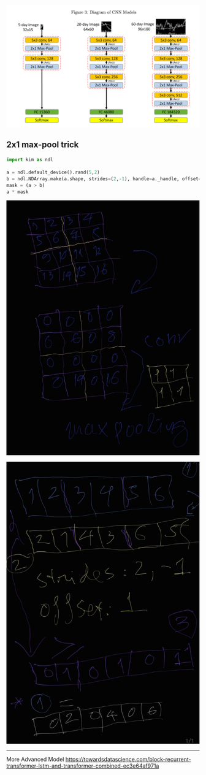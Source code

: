 ![](docs/files/project.png)

## 2x1 max-pool trick

```py
import kim as ndl

a = ndl.default_device().rand(5,2)
b = ndl.NDArray.make(a.shape, strides=(2,-1), handle=a._handle, offset=1).compact()
mask = (a > b)
a * mask
```

![](docs/files/project1.jpg)

![](docs/files/project2.jpg)


- - -

More Advanced Model
https://towardsdatascience.com/block-recurrent-transformer-lstm-and-transformer-combined-ec3e64af971a